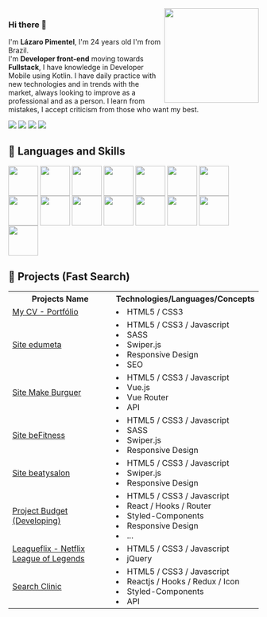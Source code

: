 <img height="190em" src= "https://github-readme-stats.vercel.app/api?username=Drlazinho&show_icons=true&theme=tokyonight" align = "right">

### Hi there 👋
 <p align = "left">
    I'm <strong>Lázaro Pimentel</strong>, I'm 24 years old I'm from Brazil. <br>
    I'm <strong>Developer front-end</strong> moving towards <strong>Fullstack</strong>, I have knowledge in Developer Mobile using Kotlin. I have daily practice with new technologies and in trends with the market, always looking to improve as a professional and as a person. I learn from mistakes, I accept criticism from those who want my best. 
    <br>
</p> 

<p align="left">
        
  <a href="mailto: lazbonfim@hotmail.com" target="_blank" alt="Gmail">
  <img src="https://img.shields.io/badge/Microsoft_Outlook-0078D4?style=for-the-badge&logo=microsoft-outlook&logoColor=white" /></a>

  <a href="mailto: lazbonfim1@gmail.com" target="_blank" alt="Gmail">
  <img src="https://img.shields.io/badge/Gmail-D14836?style=for-the-badge&logo=gmail&logoColor=white" /></a>

  <a href="https://www.linkedin.com/in/lazarobonfim/" target="_blank" alt="Linkedin">
  <img src="https://img.shields.io/badge/LinkedIn-0077B5?style=for-the-badge&logo=linkedin&logoColor=white" /></a>

  <a href="tel: +55 71 992938275" target="_blank" alt="WhatsApp">
  <img src="https://img.shields.io/badge/WhatsApp-25D366?style=for-the-badge&logo=whatsapp&logoColor=white"/></a>
</p>  
<h2>🚀 Languages and Skills </h2>
<div>
    <img src="https://cdn.jsdelivr.net/gh/devicons/devicon/icons/javascript/javascript-original.svg" align = "center" heigth="50" width="60">
     <img src="https://cdn.jsdelivr.net/gh/devicons/devicon/icons/typescript/typescript-original.svg" align = "center" heigth="50" width="60">
    <img src="https://cdn.jsdelivr.net/gh/devicons/devicon/icons/html5/html5-original.svg" align = "center" heigth="50" width="60">
    <img src="https://cdn.jsdelivr.net/gh/devicons/devicon/icons/css3/css3-original.svg" align = "center" heigth="50" width="60">
     <img src="https://cdn.jsdelivr.net/gh/devicons/devicon/icons/bootstrap/bootstrap-plain-wordmark.svg" align = "center" heigth="50" width="60">
    <img src="https://cdn.jsdelivr.net/gh/devicons/devicon/icons/kotlin/kotlin-original.svg" align = "center" heigth="50" width="60">
    <img src="https://cdn.jsdelivr.net/gh/devicons/devicon/icons/android/android-original.svg" align = "center" heigth="50" width="60">
    <img src="https://cdn.jsdelivr.net/gh/devicons/devicon/icons/nodejs/nodejs-original.svg" align = "center" heigth="50" width="60">
    <img src="https://cdn.jsdelivr.net/gh/devicons/devicon/icons/react/react-original-wordmark.svg" align = "center" heigth="50" width="60">
    <img src="https://cdn.jsdelivr.net/gh/devicons/devicon/icons/sass/sass-original.svg" align = "center" heigth="50" width="60">
    <img src="https://cdn.jsdelivr.net/gh/devicons/devicon/icons/docker/docker-plain-wordmark.svg" align = "center" heigth="50" width="60">
    <img src="https://cdn.jsdelivr.net/gh/devicons/devicon/icons/vuejs/vuejs-original-wordmark.svg" align = "center" heigth="50" width="60"/>
    <img src="https://cdn.jsdelivr.net/gh/devicons/devicon/icons/git/git-plain-wordmark.svg" align = "center" heigth="50" width="60"/>
     <img src="https://www.vectorlogo.zone/logos/sqlite/sqlite-ar21.svg" align = "center" heigth="50" width="60"/>
    <img src="https://cdn.jsdelivr.net/gh/devicons/devicon/icons/mysql/mysql-original-wordmark.svg" align = "center" heigth="50" width="60">
 

</div>
<h2>🚀 Projects  (Fast Search)</h2>
<table>
 <th>Projects Name</th>
 <th>Technologies/Languages/Concepts</th>
 <tr>
  <td><a href="https://cvlazaropimentel-drlazinho.netlify.app/" target="_blank">My CV - Portfólio</a></td>
  <td>
   <li>HTML5 / CSS3</li>
  </td>    
 </tr>
 <tr>
  <td><a href="https://edumeta.netlify.app/" target="_blank">Site edumeta</a></td>
  <td>
   <li>HTML5 /  CSS3 / Javascript </li>
   <li>SASS</li>
   <li>Swiper.js</li>
   <li>Responsive Design</li>
   <li>SEO</li>
  </td>    
 </tr>
 <tr>
 <td><a href="https://makeburger.netlify.app/" target="_blank">Site Make Burguer</a></td>
  <td>
   <li>HTML5 /  CSS3 / Javascript </li>
   <li>Vue.js</li>
   <li>Vue Router</li>
      <li>API</li>

  </td>    
 </tr>
 <tr>
 <td><a href="https://gymfitbody.netlify.app/" target="_blank">Site beFitness</a></td>
  <td>
   <li>HTML5 /  CSS3 / Javascript </li>
   <li>SASS</li>
   <li>Swiper.js</li>
   <li>Responsive Design</li>
  </td>    
 </tr>
 <tr>
 <td><a href="https://drlazinho-beatysalon.netlify.app/" target="_blank">Site beatysalon</a></td>
  <td>
   <li>HTML5 /  CSS3 / Javascript </li>
   <li>Swiper.js</li>
   <li>Responsive Design</li>
  </td>    
 </tr>
  <tr>
 <td><a href="#" target="_blank">Project Budget (Developing)</a></td>
  <td>
   <li>HTML5 /  CSS3 / Javascript</li>
   <li>React / Hooks / Router </li>
   <li>Styled-Components</li>
   <li>Responsive Design</li>
   <li>...</li>
  </td>    
 </tr>
 <tr>
 <td><a href="https://leagueflix.netlify.app/" target="_blank">Leagueflix - Netflix League of Legends</a></td>
  <td>
   <li>HTML5 /  CSS3 / Javascript</li>
   <li>jQuery</li>
  </td>    
 </tr>
<tr>
 <td><a href="https://github.com/Drlazinho/Clinics-Search" target="_blank">Search Clinic</a></td>
  <td>
   <li>HTML5 /  CSS3 / Javascript</li>
   <li>Reactjs / Hooks / Redux / Icon</li>
   <li>Styled-Components</li>
   <li>API</li>
  </td>    
 </tr>
</table>


<!--
    <img height="190em" src="https://github-readme-stats.vercel.app/api/top-langs/?username=Drlazinho&layout=compact">

**Drlazinho/Drlazinho** is a ✨ _special_ ✨ repository because its `README.md` (this file) appears on your GitHub profile.

Here are some ideas to get you started:

- 🔭 I’m currently working on ...
- 🌱 I’m currently learning ...
- 👯 I’m looking to collaborate on ...
- 🤔 I’m looking for help with ...
- 💬 Ask me about ...
- 📫 How to reach me: ...
- 😄 Pronouns: ...
- ⚡ Fun fact: ...
-->
